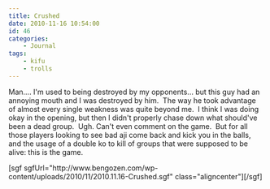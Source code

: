 ```yaml
---
title: Crushed
date: 2010-11-16 10:54:00
id: 46
categories:
	- Journal
tags:
	- kifu
	- trolls
---
```


Man.... I'm used to being destroyed by my opponents... but this guy had an annoying mouth and I was destroyed by him.  The way he took advantage of almost every single weakness was quite beyond me.  I think I was doing okay in the opening, but then I didn't properly chase down what should've been a dead group.  Ugh. Can't even comment on the game.  But for all those players looking to see bad aji come back and kick you in the balls, and the usage of a double ko to kill of groups that were supposed to be alive: this is the game.

<!--more-->
<div>[sgf sgfUrl="http://www.bengozen.com/wp-content/uploads/2010/11/2010.11.16-Crushed.sgf" class="aligncenter"][/sgf]</div>